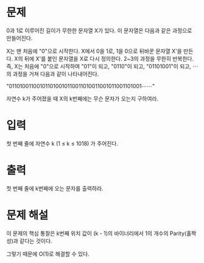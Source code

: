 # 문제
0과 1로 이루어진 길이가 무한한 문자열 X가 있다. 이 문자열은 다음과 같은 과정으로 만들어진다.

X는 맨 처음에 "0"으로 시작한다. 
X에서 0을 1로, 1을 0으로 뒤바꾼 문자열 X'을 만든다.
X의 뒤에 X'를 붙인 문자열을 X로 다시 정의한다. 
2~3의 과정을 무한히 반복한다.
즉, X는 처음에 "0"으로 시작하여 "01"이 되고, "0110"이 되고, "01101001"이 되고, ⋯ 의 과정을 거쳐 다음과 같이 나타내어진다.

"011010011001011010010110011010011001011001101001⋯⋯"

자연수 k가 주어졌을 때 X의 k번째에는 무슨 문자가 오는지 구하여라.

# 입력
첫 번째 줄에 자연수 k (1 ≤ k ≤ 1018) 가 주어진다.

# 출력
첫 번째 줄에 k번째에 오는 문자를 출력하라.

# 문제 해설
이 문제의 핵심 통찰은 k번째 위치 값이 (k - 1)의 바이너리에서 1의 개수의 Parity(홀짝성)과 같다는 것이다.

그렇기 때문에 O(1)로 해결할 수 있다.